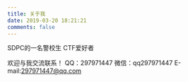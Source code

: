 ```yaml
---
title: 关于我
date: 2019-03-20 18:21:21
comments: false
---
```

SDPC的一名警校生
CTF爱好者

欢迎与我交流联系！
QQ：297971447
微信：qq297971447
E-mail:297971447@qq.com